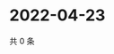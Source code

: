 # 2022-04-23

共 0 条

<!-- BEGIN WEIBO -->
<!-- 最后更新时间 Sat Apr 23 2022 11:24:59 GMT+0800 (China Standard Time) -->

<!-- END WEIBO -->
